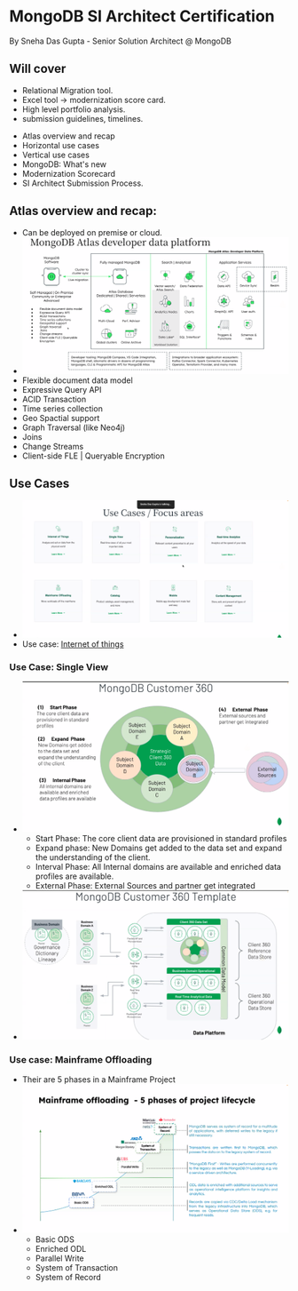 # MongoDB SI Architect Certification

By Sneha Das Gupta - Senior Solution Architect @ MongoDB

## Will cover

- Relational Migration tool.
- Excel tool -> modernization score card.
- High level portfolio analysis.
- submission guidelines, timelines.

* Atlas overview and recap
* Horizontal use cases
* Vertical use cases
* MongoDB: What's new
* Modernization Scorecard
* SI Architect Submission Process.

## Atlas overview and recap:

- Can be deployed on premise or cloud.
- ![Atlas Developer Data Platform](images/atlas_dev_data_platform.png)
- Flexible document data model
- Expressive Query API
- ACID Transaction
- Time series collection
- Geo Spactial support
- Graph Traversal (like Neo4j)
- Joins
- Change Streams
- Client-side FLE | Queryable Encryption

## Use Cases

- ![Use Cases](images/use_cases.png)
- Use case: [Internet of things](https://mongodb.com/solutions/use-cases/internet-of-things)

### Use Case: Single View

- ![MongoDB Customer 360](images/Mongdb_customer_360.png)
  - Start Phase: The core client data are provisioned in standard profiles
  - Expand phase: New Domains get added to the data set and expand the understanding of the client.
  - Interval Phase: All Internal domains are available and enriched data profiles are available.
  - External Phase: External Sources and partner get integrated
- ![MongoDB Customer 360 Template](images/Mongdb_customer_360_template.png)

### Use case: Mainframe Offloading

- Their are 5 phases in a Mainframe Project
- ![5 Phases](images/mainframe_offlaoding_5_phases.png)
  - Basic ODS
  - Enriched ODL
  - Parallel Write
  - System of Transaction
  - System of Record
